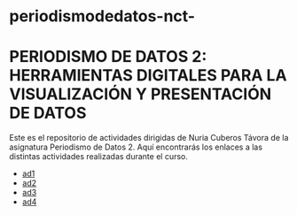 # periodismodedatos-nct-
# PERIODISMO DE DATOS 2: HERRAMIENTAS DIGITALES PARA LA VISUALIZACIÓN Y PRESENTACIÓN DE DATOS 
Este es el repositorio de actividades dirigidas de Nuria Cuberos Távora de la asignatura Periodismo de Datos 2. Aquí encontrarás los enlaces a las distintas actividades realizadas durante el curso. 
- [ad1](https://nebrijas.github.io/periodismodedatos-nct-/ad1.html)
- [ad2](https://nebrijas.github.io/periodismodedatos-nct-/ad2.html)
- [ad3](https://nebrijas.github.io/periodismodedatos-nct-/api-covid19-pandas.html)
- [ad4](https://nebrijas.github.io/periodismodedatos-nct-/)
